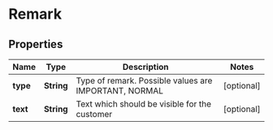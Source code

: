 
# Remark

## Properties
Name | Type | Description | Notes
------------ | ------------- | ------------- | -------------
**type** | **String** | Type of remark. Possible values are IMPORTANT, NORMAL |  [optional]
**text** | **String** | Text which should be visible for the customer |  [optional]




